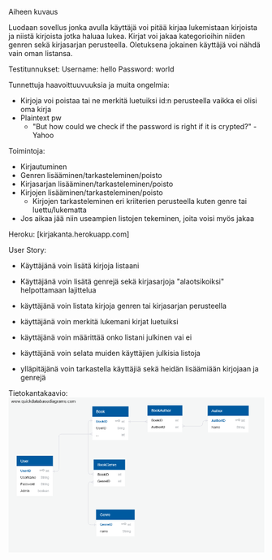 Aiheen kuvaus

Luodaan sovellus jonka avulla käyttäjä voi pitää kirjaa lukemistaan kirjoista ja niistä kirjoista jotka haluaa lukea.
Kirjat voi jakaa kategorioihin niiden genren sekä kirjasarjan perusteella. Oletuksena jokainen käyttäjä voi nähdä vain oman listansa.

Testitunnukset:
Username: hello
Password: world

Tunnettuja haavoittuuvuuksia ja muita ongelmia:
  - Kirjoja voi poistaa tai ne merkitä luetuiksi id:n perusteella vaikka ei olisi oma kirja
  - Plaintext pw
    - "But how could we check if the password is right if it is crypted?" -Yahoo

Toimintoja:
  - Kirjautuminen
  - Genren lisääminen/tarkasteleminen/poisto
  - Kirjasarjan lisääminen/tarkasteleminen/poisto
  - Kirjojen lisääminen/tarkasteleminen/poisto
    - Kirjojen tarkasteleminen eri kriiterien perusteella kuten genre tai luettu/lukematta
  - Jos aikaa jää niin useampien listojen tekeminen, joita voisi myös jakaa

  Heroku: [kirjakanta.herokuapp.com]


  User Story:
  - Käyttäjänä voin lisätä kirjoja listaani
  - Käyttäjänä voin lisätä genrejä sekä kirjasarjoja "alaotsikoiksi" helpottamaan lajittelua
  - käyttäjänä voin listata kirjoja genren tai kirjasarjan perusteella
  - käyttäjänä voin merkitä lukemani kirjat luetuiksi
  - käyttäjänä voin määrittää onko listani julkinen vai ei
  - käyttäjänä voin selata muiden käyttäjien julkisia listoja


  - ylläpitäjänä voin tarkastella käyttäjiä sekä heidän lisäämiään kirjojaan ja genrejä

  Tietokantakaavio:
  ![alt text](documentation/Tietokantakaavio.png)
